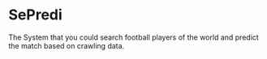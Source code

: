 # SePredi
The System that you could search football players of the world and predict the match based on crawling data.
